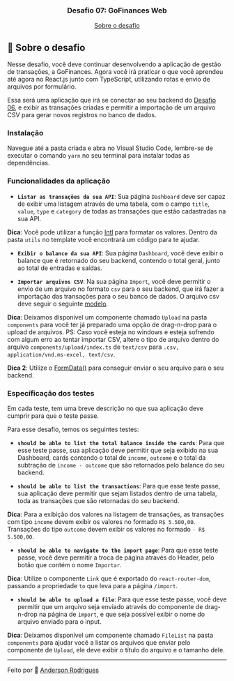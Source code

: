 <h3 align="center">
  Desafio 07: GoFinances Web
</h3>

<p align="center">
  <a href="#rocket-sobre-o-desafio">Sobre o desafio</a>
</p>

## :rocket: Sobre o desafio

Nesse desafio, você deve continuar desenvolvendo a aplicação de gestão de transações, a GoFinances. Agora você irá praticar o que você aprendeu até agora no React.js junto com TypeScript, utilizando rotas e envio de arquivos por formulário.

Essa será uma aplicação que irá se conectar ao seu backend do [Desafio 06](https://github.com/andersonmrodrigues/desafio-database-upload-node), e exibir as transações criadas e permitir a importação de um arquivo CSV para gerar novos registros no banco de dados.

### Instalação

Navegue até a pasta criada e abra no Visual Studio Code, lembre-se de executar o comando `yarn` no seu terminal para instalar todas as dependências.

### Funcionalidades da aplicação

- **`Listar as transações da sua API`**: Sua página `Dashboard` deve ser capaz de exibir uma listagem através de uma tabela, com o campo `title`, `value`, `type` e `category` de todas as transações que estão cadastradas na sua API.

**Dica**: Você pode utilizar a função [Intl](https://developer.mozilla.org/pt-BR/docs/Web/JavaScript/Reference/Global_Objects/NumberFormat) para formatar os valores. Dentro da pasta `utils` no template você encontrará um código para te ajudar.

- **`Exibir o balance da sua API`**: Sua página `Dashboard`, você deve exibir o balance que é retornado do seu backend, contendo o total geral, junto ao total de entradas e saídas.

- **`Importar arquivos CSV`**: Na sua página `Import`, você deve permitir o envio de um arquivo no formato `csv` para o seu backend, que irá fazer a importação das transações para o seu banco de dados. O arquivo csv deve seguir o seguinte [modelo](https://github.com/Rocketseat/bootcamp-gostack-desafios/blob/master/desafio-database-upload/assets/file.csv).

**Dica**: Deixamos disponível um componente chamado `Upload` na pasta `components` para você ter já preparado uma opção de drag-n-drop para o upload de arquivos. PS: Caso você esteja no windows e esteja sofrendo com algum erro ao tentar importar CSV, altere o tipo de arquivo dentro do arquivo `components/upload/index.ts` de `text/csv` para `.csv, application/vnd.ms-excel, text/csv`.

**Dica 2**: Utilize o [FormData()](https://developer.mozilla.org/pt-BR/docs/Web/API/FormData/FormData) para conseguir enviar o seu arquivo para o seu backend.

### Específicação dos testes

Em cada teste, tem uma breve descrição no que sua aplicação deve cumprir para que o teste passe.

Para esse desafio, temos os seguintes testes:

- **`should be able to list the total balance inside the cards`**: Para que esse teste passe, sua aplicação deve permitir que seja exibido na sua Dashboard, cards contendo o total de `income`, `outcome` e o total da subtração de `income - outcome` que são retornados pelo balance do seu backend.

* **`should be able to list the transactions`**: Para que esse teste passe, sua aplicação deve permitir que sejam listados dentro de uma tabela, toda as transações que são retornadas do seu backend.

**Dica**: Para a exibição dos valores na listagem de transações, as transações com tipo `income` devem exibir os valores no formado `R$ 5.500,00`. Transações do tipo `outcome` devem exibir os valores no formado `- R$ 5.500,00`.

- **`should be able to navigate to the import page`**: Para que esse teste passe, você deve permitir a troca de página através do Header, pelo botão que contém o nome `Importar`.

**Dica**: Utilize o componente `Link` que é exportado do `react-router-dom`, passando a propriedade `to` que leva para a página `/import`.

- **`should be able to upload a file`**: Para que esse teste passe, você deve permitir que um arquivo seja enviado através do componente de drag-n-drop na página de `import`, e que seja possível exibir o nome do arquivo enviado para o input.

**Dica**: Deixamos disponível um componente chamado `FileList` na pasta `components` para ajudar você a listar os arquivos que enviar pelo componente de `Upload`, ele deve exibir o título do arquivo e o tamanho dele.

---

Feito por :wave: [Anderson Rodrigues](https://www.linkedin.com/in/andersonmaikrodrigues/)
